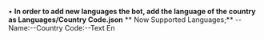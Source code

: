 • **In order to add new languages the bot, add the language of the country as Languages/Country Code.json**
** Now Supported Languages;**
--Name:--Country Code:--Text
En

